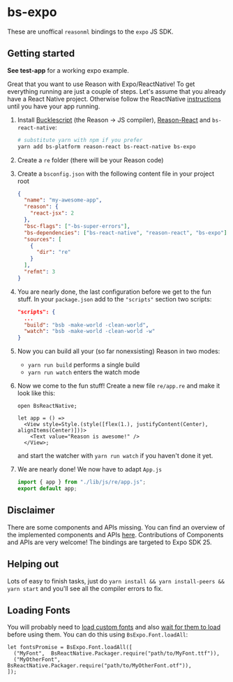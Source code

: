 # bs-expo

These are unoffical `reasonml` bindings to the `expo` JS SDK.

## Getting started

**See test-app** for a working expo example.

Great that you want to use Reason with Expo/ReactNative! To get everything
running are just a couple of steps. Let's assume that you already
have a React Native project. Otherwise follow the ReactNative
[instructions](http://facebook.github.io/react-native/docs/getting-started.html)
until you have your app running.

1.  Install [Bucklescript](https://github.com/bloomberg/bucklescript) (the Reason -> JS compiler), [Reason-React](https://github.com/reasonml/reason-react) and `bs-react-native`:

    ```sh
    # substitute yarn with npm if you prefer
    yarn add bs-platform reason-react bs-react-native bs-expo
    ```

1.  Create a `re` folder (there will be your Reason code)
1.  Create a `bsconfig.json` with the following content file in your project root

    ```json
    {
      "name": "my-awesome-app",
      "reason": {
        "react-jsx": 2
      },
      "bsc-flags": ["-bs-super-errors"],
      "bs-dependencies": ["bs-react-native", "reason-react", "bs-expo"],
      "sources": [
        {
          "dir": "re"
        }
      ],
      "refmt": 3
    }
    ```

1.  You are nearly done, the last configuration before we get to the fun stuff. In your `package.json` add to the `"scripts"` section two scripts:

    ```json
    "scripts": {
      ...
      "build": "bsb -make-world -clean-world",
      "watch": "bsb -make-world -clean-world -w"
    }
    ```

1.  Now you can build all your (so far nonexsisting) Reason in two modes:

    * `yarn run build` performs a single build
    * `yarn run watch` enters the watch mode

1.  Now we come to the fun stuff! Create a new file `re/app.re` and make it look like this:

    ```reason
    open BsReactNative;

    let app = () =>
      <View style=Style.(style([flex(1.), justifyContent(Center), alignItems(Center)]))>
        <Text value="Reason is awesome!" />
      </View>;
    ```

    and start the watcher with `yarn run watch` if you haven't done it yet.

1.  We are nearly done! We now have to adapt `App.js`

    ```js
    import { app } from "./lib/js/re/app.js";
    export default app;
    ```

## Disclaimer

There are some components and APIs missing. You can find an overview of the implemented components and APIs [here](./STATUS.md). Contributions of Components and APIs are very welcome! The bindings are targeted to Expo SDK 25.

## Helping out

Lots of easy to finish tasks, just do `yarn install && yarn install-peers && yarn start` and you'll see all
the compiler errors to fix.

## Loading Fonts

You will probably need to [load custom fonts](https://docs.expo.io/versions/latest/guides/using-custom-fonts.html#loading-the-font-in-your-app) and also [wait for them to load](https://docs.expo.io/versions/latest/guides/using-custom-fonts.html#waiting-for-the-font-to-load-before-rendering) before using them. You can do this using `BsExpo.Font.loadAll`:

```reason
let fontsPromise = BsExpo.Font.loadAll([
  ("MyFont",  BsReactNative.Packager.require("path/to/MyFont.ttf")),
  ("MyOtherFont", BsReactNative.Packager.require("path/to/MyOtherFont.otf")),
]);
```
